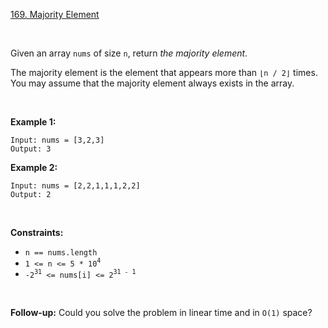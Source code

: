 [169. Majority Element](https://leetcode.com/problems/majority-element/)

<br>

Given an array `nums` of size `n`, return *the majority element*.

The majority element is the element that appears more than `⌊n / 2⌋` times. You may assume that the majority element always exists in the array.

<br>

**Example 1:**

```
Input: nums = [3,2,3]
Output: 3
```

**Example 2:**

```
Input: nums = [2,2,1,1,1,2,2]
Output: 2
```

<br>

**Constraints:**

+    `n == nums.length`
+    `1 <= n <= 5 * 10`<sup>`4`</sup>
+    `-2`<sup>`31`</sup>` <= nums[i] <= 2`<sup>`31 - 1`</sup>

<br>

**Follow-up:** Could you solve the problem in linear time and in `O(1)` space?